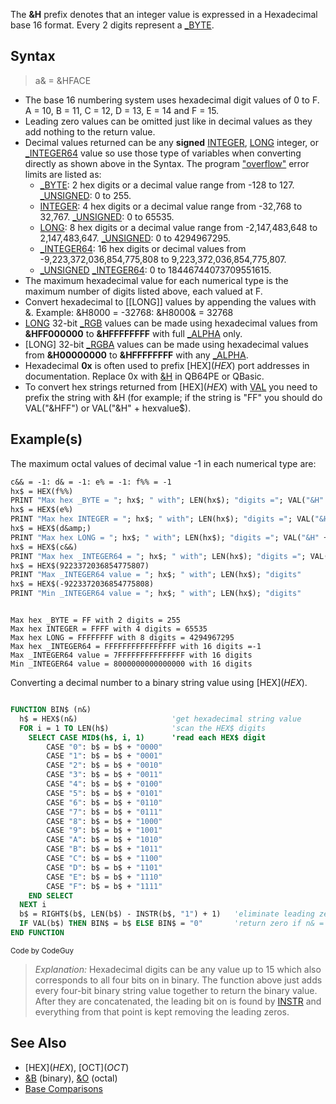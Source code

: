 The **&H** prefix denotes that an integer value is expressed in a Hexadecimal base 16 format. Every 2 digits represent a [_BYTE](_BYTE).

## Syntax

> a& = &HFACE

* The base 16 numbering system uses hexadecimal digit values of 0 to F. A = 10, B = 11, C = 12, D = 13, E = 14 and F = 15.
* Leading zero values can be omitted just like in decimal values as they add nothing to the return value.
* Decimal values returned can be any **signed** [INTEGER](INTEGER), [LONG](LONG) integer, or [_INTEGER64](_INTEGER64) value so use those type of variables when converting directly as shown above in the Syntax. The program ["overflow"](ERROR-Codes) error limits are listed as:
    * [_BYTE](_BYTE): 2 hex digits or a decimal value range from -128 to 127. [_UNSIGNED](_UNSIGNED): 0 to 255.
    * [INTEGER](INTEGER): 4 hex digits or a decimal value range from -32,768 to 32,767. [_UNSIGNED](_UNSIGNED): 0 to 65535.
    * [LONG](LONG): 8 hex digits or a decimal value range from -2,147,483,648 to 2,147,483,647. [_UNSIGNED](_UNSIGNED): 0 to 4294967295.
    * [_INTEGER64](_INTEGER64): 16 hex digits or decimal values from -9,223,372,036,854,775,808 to 9,223,372,036,854,775,807. 
    * [_UNSIGNED](_UNSIGNED) [_INTEGER64](_INTEGER64): 0 to 18446744073709551615.
* The maximum hexadecimal value for each numerical type is the maximum number of digits listed above, each valued at F.
* Convert hexadecimal to [[LONG]] values by appending the values with &. Example: &H8000 = -32768: &H8000& = 32768
* [LONG](LONG) 32-bit [_RGB](_RGB) values can be made using hexadecimal values from **&HFF000000** to **&HFFFFFFFF** with full [_ALPHA](_ALPHA) only.
* [LONG] 32-bit [_RGBA](_RGBA) values can be made using hexadecimal values from **&H00000000** to **&HFFFFFFFF** with any [_ALPHA](_ALPHA).
* Hexadecimal **0x** is often used to prefix [HEX$](HEX$) port addresses in documentation. Replace 0x with [&H](&H) in QB64PE or QBasic.
* To convert hex strings returned from [HEX$](HEX$) with [VAL](VAL) you need to prefix the string with &H (for example; if the string is "FF" you should do VAL("&HFF") or VAL("&H" + hexvalue$).

## Example(s)

The maximum octal values of decimal value -1 in each numerical type are:

```vb
c&& = -1: d& = -1: e% = -1: f%% = -1
hx$ = HEX(f%%)
PRINT "Max hex _BYTE = "; hx$; " with"; LEN(hx$); "digits ="; VAL("&H" + hx$)
hx$ = HEX$(e%)
PRINT "Max hex INTEGER = "; hx$; " with"; LEN(hx$); "digits ="; VAL("&H" + hx$)
hx$ = HEX$(d&amp;)
PRINT "Max hex LONG = "; hx$; " with"; LEN(hx$); "digits ="; VAL("&H" + hx$)
hx$ = HEX$(c&&)
PRINT "Max hex _INTEGER64 = "; hx$; " with"; LEN(hx$); "digits ="; VAL("&H" + hx$)
hx$ = HEX$(9223372036854775807)
PRINT "Max _INTEGER64 value = "; hx$; " with"; LEN(hx$); "digits"
hx$ = HEX$(-9223372036854775808)
PRINT "Min _INTEGER64 value = "; hx$; " with"; LEN(hx$); "digits"

```

```text

Max hex _BYTE = FF with 2 digits = 255
Max hex INTEGER = FFFF with 4 digits = 65535
Max hex LONG = FFFFFFFF with 8 digits = 4294967295
Max hex _INTEGER64 = FFFFFFFFFFFFFFFF with 16 digits =-1
Max _INTEGER64 value = 7FFFFFFFFFFFFFFF with 16 digits
Min _INTEGER64 value = 8000000000000000 with 16 digits

```

Converting a decimal number to a binary string value using [HEX$](HEX$).

```vb

FUNCTION BIN$ (n&)
  h$ = HEX$(n&)                     'get hexadecimal string value
  FOR i = 1 TO LEN(h$)              'scan the HEX$ digits
    SELECT CASE MID$(h$, i, 1)      'read each HEX$ digit
        CASE "0": b$ = b$ + "0000"
        CASE "1": b$ = b$ + "0001"
        CASE "2": b$ = b$ + "0010"
        CASE "3": b$ = b$ + "0011"
        CASE "4": b$ = b$ + "0100"
        CASE "5": b$ = b$ + "0101"
        CASE "6": b$ = b$ + "0110"
        CASE "7": b$ = b$ + "0111"
        CASE "8": b$ = b$ + "1000"
        CASE "9": b$ = b$ + "1001"
        CASE "A": b$ = b$ + "1010"
        CASE "B": b$ = b$ + "1011"
        CASE "C": b$ = b$ + "1100"
        CASE "D": b$ = b$ + "1101"
        CASE "E": b$ = b$ + "1110"
        CASE "F": b$ = b$ + "1111"
    END SELECT
  NEXT i
  b$ = RIGHT$(b$, LEN(b$) - INSTR(b$, "1") + 1)   'eliminate leading zeroes
  IF VAL(b$) THEN BIN$ = b$ ELSE BIN$ = "0"       'return zero if n& = 0
END FUNCTION

```

<sub>Code by CodeGuy</sub>

> *Explanation:* Hexadecimal digits can be any value up to 15 which also corresponds to all four bits on in binary. The function above just adds every four-bit binary string value together to return the binary value. After they are concatenated, the leading bit on is found by [INSTR](INSTR) and everything from that point is kept removing the leading zeros.

## See Also

* [HEX$](HEX$), [OCT$](OCT$)
* [&B](&B) (binary), [&O](&O) (octal)
* [Base Comparisons](Base-Comparisons)
